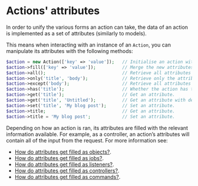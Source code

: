 # Actions' attributes

In order to unify the various forms an action can take, the data of an action is implemented as a set of attributes (similarly to models).

This means when interacting with an instance of an `Action`, you can manipulate its attributes with the following methods:

```php
$action = new Action(['key' => 'value']);   // Initialise an action with the provided attribute.
$action->fill(['key' => 'value']);          // Merge the new attributes with the existing attributes.
$action->all();                             // Retrieve all attributes of an action as an array.
$action->only('title', 'body');             // Retrieve only the attributes provided.
$action->except('body');                    // Retrieve all attributes excepts the one provided.
$action->has('title');                      // Whether the action has the provided attribute.
$action->get('title');                      // Get an attribute.
$action->get('title', 'Untitled');          // Get an attribute with default value.
$action->set('title', 'My blog post');      // Set an attribute.
$action->title;                             // Get an attribute.
$action->title = 'My blog post';            // Set an attribute.
```

Depending on how an action is ran, its attributes are filled with the relevant information available. For example, as a controller, an action’s attributes will contain all of the input from the request. For more information see:

- [How do attributes get filled as objects?](/actions-as-objects#todo).
- [How do attributes get filled as jobs?](/actions-as-jobs#todo).
- [How do attributes get filled as listeners?](/actions-as-listeners#todo).
- [How do attributes get filled as controllers?](/actions-as-controllers#todo).
- [How do attributes get filled as commands?](/actions-as-commands#todo).
